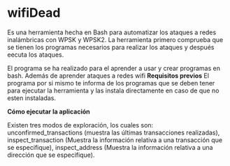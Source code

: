 
wifiDead
======
Es una herramienta hecha en Bash para automatizar los ataques a redes inalámbricas con WPSK y WPSK2. La herramienta primero comprueba que se tienen los programas necesarios para realizar los ataques y después eecuta los ataques.

El programa se ha realizado para el aprender a usar y crear programas en bash. Además de aprender ataques a redes wifi
**Requisitos previos**
El programa por si mismo te informa de los programas que se deben tener para ejecutar la herramienta y las instala directamente en caso de que no esten instaladas.

**Cómo ejecutar la aplicación**

Existen tres modos de exploración, los cuales son: unconfirmed_transactions (muestra las últimas transacciones realizadas), inspect_transaction (Muestra la información relativa a una transacción que se especifique), inspect_address (Muestra la información relativa a una dirección que se especifique).


